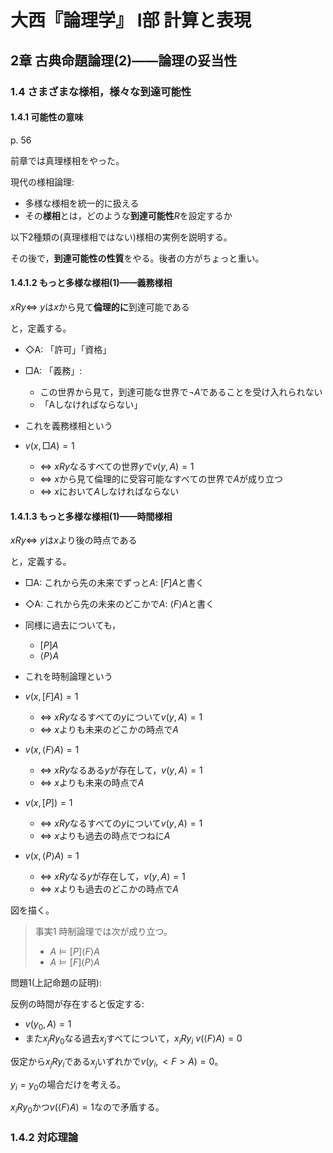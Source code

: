 # 大西『論理学』 I部 計算と表現

## 2章 古典命題論理(2)――論理の妥当性

### 1.4 さまざまな様相，様々な到達可能性

#### 1.4.1 可能性の意味

p. 56

前章では真理様相をやった。

現代の様相論理:

- 多様な様相を統一的に扱える
- その**様相**とは，どのような**到達可能性**$R$を設定するか

以下2種類の(真理様相ではない)様相の実例を説明する。

その後で，**到達可能性の性質**をやる。後者の方がちょっと重い。

#### 1.4.1.2 もっと多様な様相(1)——義務様相

$xRy\Leftrightarrow$ $y$は$x$から見て**倫理的に**到達可能である

と，定義する。

- ◇A: 「許可」「資格」
- □A: 「義務」:
  - この世界から見て，到達可能な世界で$\neg{}A$であることを受け入れられない
  - 「Aしなければならない」
- これを義務様相という

- $v(x,□A)=1$
  - $\Leftrightarrow$ $xRy$なるすべての世界$y$で$v(y,A)=1$
  - $\Leftrightarrow$ $x$から見て倫理的に受容可能なすべての世界で$A$が成り立つ
  - $\Leftrightarrow$ $x$において$A$しなければならない

#### 1.4.1.3 もっと多様な様相(1)——時間様相

$xRy\Leftrightarrow$ $y$は$x$より後の時点である

と，定義する。

- □A: これから先の未来でずっと$A$: $\left[F\right]A$と書く
- ◇A: これから先の未来のどこかで$A$: $\left<F\right>A$と書く
- 同様に過去についても，
  - $\left[P\right]A$
  - $\left<P\right>A$
- これを時制論理という

- $v(x,\left[F\right]A)=1$
  - $\Leftrightarrow$ $xRy$なるすべての$y$について$v(y,A)=1$
  - $\Leftrightarrow$ $x$よりも未来のどこかの時点で$A$
- $v(x,\left<F\right>A)=1$
  - $\Leftrightarrow$ $xRy$なるある$y$が存在して，$v(y,A)=1$
  - $\Leftrightarrow$ $x$よりも未来の時点で$A$
- $v(x,\left[P\right])=1$
  - $\Leftrightarrow$ $xRy$なるすべての$y$について$v(y,A)=1$
  - $\Leftrightarrow$ $x$よりも過去の時点でつねに$A$
- $v(x,\left<P\right>A)=1$
  - $\Leftrightarrow$ $xRy$なる$y$が存在して，$v(y,A)=1$
  - $\Leftrightarrow$ $x$よりも過去のどこかの時点で$A$

図を描く。

> 事実1 時制論理では次が成り立つ。
>
> - $A\vDash\left[P\right]\left<F\right>A$
> - $A\vDash\left[F\right]\left<P\right>A$

問題1(上記命題の証明):

反例の時間が存在すると仮定する:

- $v(y_0,A)=1$
- また$x_jRy_0$なる過去$x_j$すべてについて，$x_iRy_i$ $v(\left<F\right>A)=0$

仮定から$x_jRy_i$である$x_j$いずれかで$v(y_i,<F>A)=0$。

$y_i=y_0$の場合だけを考える。

$x_iRy_0$かつ$v(\left<F\right>A)=1$なので矛盾する。

### 1.4.2 対応理論
